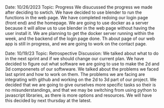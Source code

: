 Date: 10/26/2023
Topic: Progress
We disucussed the progress we made after deciding to swtich. We have decided to use blender to run the functions in the web page. We have completed redoing our login page (front end) and the homepage. We are going to use docker as a server because it will allow us to use blender in the web page without having the user install it. We are planning to get the docker server running within the week, and the backend of the login page done. Th about page of our web app is still in progress, and we are going to work on the contact page. 

Date: 10/19/23
Topic: Retrospective 
Discussion: We talked about what to do in the next sprint and if we should change our current plan. We have decided to figure out what software we are going to use to make 
the 2d and 3d componenets of our softwware. We talked about the problems we faced last sprint and how to work on them. The problems we are facing are integrating with github and 
working on the 2d to 3d part of our project. We decided that we are going to give ourselves more specific tasks so their is no misunderstandings, and that we may be switching from using 
python to javascript libraries, as there is more options and resources. We will have this decided by next thursday at the latest. 
